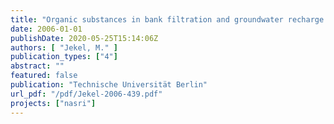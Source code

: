 ```yaml
---
title: "Organic substances in bank filtration and groundwater recharge - Process studies"
date: 2006-01-01
publishDate: 2020-05-25T15:14:06Z
authors: [ "Jekel, M." ]
publication_types: ["4"]
abstract: ""
featured: false
publication: "Technische Universität Berlin"
url_pdf: "/pdf/Jekel-2006-439.pdf"
projects: ["nasri"]
---
```


